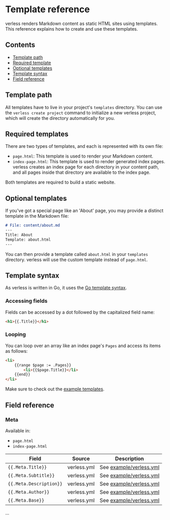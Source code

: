 # Template reference

verless renders Markdown content as static HTML sites using templates. This reference explains how to create and use
these templates.

## Contents

* [Template path](#template-path)
* [Required template](#required-templates)
* [Optional templates](#optional-templates)
* [Template syntax](#template-syntax)
* [Field reference](#field-reference)

## Template path

All templates have to live in your project's `templates` directory. You can use the `verless create project` command
to initialize a new verless project, which will create the directory automatically for you.

## Required templates

There are two types of templates, and each is represented with its own file:

* `page.html`: This template is used to render your Markdown content.
* `index-page.html`: This template is used to render generated index pages. verless creates an index page for each
directory in your content path, and all pages inside that directory are available to the index page.

Both templates are required to build a static website.

## Optional templates

If you've got a special page like an 'About' page, you may provide a distinct template in the Markdown file:

```markdown
# File: content/about.md
---
Title: About
Template: about.html
---
```

You can then provide a template called `about.html` in your `templates` directory. verless will use the custom template
instead of `page.html`.

## Template syntax

As verless is written in Go, it uses the [Go template syntax](https://golang.org/pkg/text/template/).

### Accessing fields

Fields can be accessed by a dot followed by the capitalized field name:

```html
<h1>{{.Title}}</h1>
``` 

### Looping

You can loop over an array like an index page's `Pages` and access its items as follows:

```html
<li>
    {{range $page := .Pages}}
        <li>{{$page.Title}}</li>
    {{end}}
</li>
```

Make sure to check out the [example templates](https://github.com/verless/verless/tree/docs/example/templates).

## Field reference

### Meta

Available in:
* `page.html`
* `index-page.html`

| Field                   | Source      | Description                                                                                   |
|-------------------------|-------------|-----------------------------------------------------------------------------------------------|
| `{{.Meta.Title}}`       | verless.yml | See [example/verless.yml](https://github.com/verless/verless/blob/master/example/verless.yml) |
| `{{.Meta.Subtitle}}`    | verless.yml | See [example/verless.yml](https://github.com/verless/verless/blob/master/example/verless.yml) |
| `{{.Meta.Description}}` | verless.yml | See [example/verless.yml](https://github.com/verless/verless/blob/master/example/verless.yml) |
| `{{.Meta.Author}}`      | verless.yml | See [example/verless.yml](https://github.com/verless/verless/blob/master/example/verless.yml) |
| `{{.Meta.Base}}`        | verless.yml | See [example/verless.yml](https://github.com/verless/verless/blob/master/example/verless.yml) |

...
